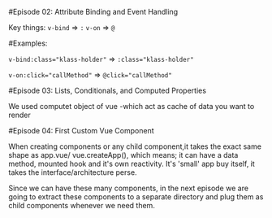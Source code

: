 #Episode 02: Attribute Binding and Event Handling

Key things: 
    `v-bind` => `:`
    `v-on` => `@`

#Examples: 

`v-bind:class="klass-holder"` => `:class="klass-holder"` 
         
`v-on:click="callMethod"` => `@click="callMethod"`

#Episode 03: Lists, Conditionals, and Computed Properties

We used computet object of vue -which act as cache of data you want to render

#Episode 04: First Custom Vue Component

When creating components or any child component,it takes the exact same shape as app.vue/ vue.createApp(),
which means; it can have a data method, mounted hook and it's own reactivity. 
It's 'small' app buy itself, it takes the interface/architecture perse.

Since we can have these many components, in the next episode we are going to extract these components to a separate directory and plug them as child components whenever we need them.
